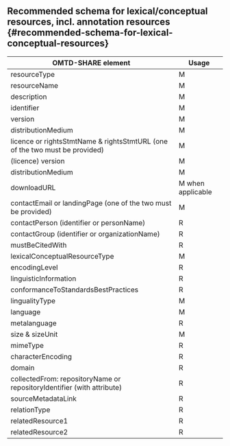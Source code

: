 ## ​Recommended schema for ​lexical/conceptual resources, incl. annotation resources {#recommended-schema-for-lexical-conceptual-resources}

| OMTD-SHARE element | Usage |
| --- | --- |
| resourceType | M |
| resourceName | M |
| description | M |
| identifier | M |
| version | M |
| distributionMedium | M |
| licence or rightsStmtName &amp; rightsStmtURL (one of the two must be provided) | M |
| (licence) version | M |
| distributionMedium | M |
| downloadURL | M when applicable |
| contactEmail or landingPage (one of the two must be provided) | M |
| contactPerson (identifier or personName) | R |
| contactGroup (identifier or organizationName) | R |
| mustBeCitedWith | R |
| lexicalConceptualResourceType | M |
| encodingLevel | R |
| linguisticInformation | R |
| conformanceToStandardsBestPractices | R |
| lingualityType | M |
| language | M |
| metalanguage | R |
| size &amp; sizeUnit | M |
| mimeType | R |
| characterEncoding | R |
| domain | R |
| collectedFrom: repositoryName or repositoryIdentifier (with attribute) | R |
| sourceMetadataLink | R |
| relationType | R |
| relatedResource1 | R |
| relatedResource2 | R |